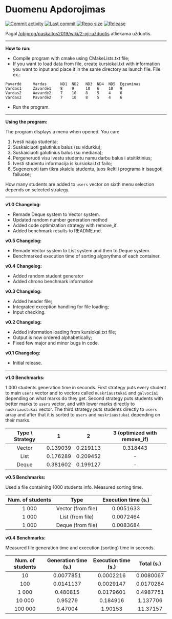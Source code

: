 Duomenu Apdorojimas
===================

[![Commit activity](https://img.shields.io/github/commit-activity/w/nogalosa/DuomenuApdorojimasCPP.svg)](https://github.com/nogalosa/DuomenuApdorojimasCPP/commits/master)
[![Last commit](https://img.shields.io/github/last-commit/nogalosa/DuomenuApdorojimasCPP.svg)](https://github.com/nogalosa/DuomenuApdorojimasCPP/commits/master)
[![Repo size](https://img.shields.io/github/repo-size/nogalosa/DuomenuApdorojimasCPP.svg)](https://github.com/nogalosa/DuomenuApdorojimasCPP/commits/master)
[![Release](https://img.shields.io/github/release/nogalosa/DuomenuApdorojimasCPP.svg)](https://github.com/nogalosa/DuomenuApdorojimasCPP/commits/master)

Pagal [/objprog/paskaitos2019/wiki/2-oji-užduotis](https://github.com/objprog/paskaitos2019/wiki/2-oji-u%C5%BEduotis) atliekama užduotis.

___

__How to run:__
* Compile program with cmake using CMakeLists.txt file;
* If you want to load data from file, create kursiokai.txt with information you want to input and place it in the same directory as launch file. File ex.:
```
Pavardė     Vardas      ND1  ND2   ND3  ND4  ND5  Egzaminas
Vardas1     Zavardė1    8    9     10   6    10   9
Vardas2     Aavardė2    7    10    8    5    4    6
Vardas2     Pavardė2    7    10    8    5    4    6
```
* Run the program.

___

__Using the program:__

The program displays a menu when opened.
You can:
1. Ivesti nauja studenta;
2. Suskaiciuoti galutinius balus (su vidurkiu);
3. Suskaiciuoti galutinius balus (su mediana);
4. Pergeneruoti visu ivestu studentu namu darbu balus i atsitiktinius;
5. Ivesti studentu informacija is kursiokai.txt failo;
6. Sugeneruoti tam tikra skaiciu studentu, juos ikelti i programa ir isaugoti failuose;

How many students are added to `users` vector on sixth menu selection depends on selected strategy.

___

__v1.0 Changelog:__
* Remade Deque system to Vector system.
* Updated random number generation method 
* Added code optimization strategy with remove_if.
* Added benchmark results to README.md.

__v0.5 Changelog:__
* Remade Vector system to List system and then to Deque system.
* Benchmarked execution time of sorting algorythms of each container.

__v0.4 Changelog:__
* Added random student generator
* Added chrono benchmark information

__v0.3 Changelog:__
* Added header file;
* Integrated exception handling for file loading;
* Input checking.

__v0.2 Changelog:__
* Added information loading from kursiokai.txt file;
* Output is now ordered alphabetically;
* Fixed few major and minor bugs in code.

__v0.1 Changelog:__
* Initial release.

___
__v1.0 Benchmarks:__

1 000 students generation time in seconds. First strategy puts every student to main `users` vector and to vectors called `nuskriaustukai` and `galvociai` depending on what marks do they get. Second strategy puts students with better marks to `users` vector, and with lower marks directly to `nuskriaustukai` vector. The third strategy puts students directly to `users` array and after that it is sorted to `users` and `nuskriaustukai` depending on their marks.

| Type \ Strategy | 1 | 2 | 3 (optimized with remove_if) |
| :---: | :---: | :---: | :---: |
| Vector | 0.139039 | 0.219113 | 0.318443 |
| List | 0.176289 | 0.209452 | - |
| Deque | 0.381602 | 0.199127 | - |

__v0.5 Benchmarks:__

Used a file containing 1000 students info. Measured sorting time.

| Num. of students | Type | Execution time (s.) |
| :---: | :---: | :---: |
| 1 000 | Vector (from file) | 0.0051633 |
| 1 000 | List (from file) | 0.0072464 |
| 1 000 | Deque (from file) | 0.0083684 |

__v0.4 Benchmarks:__

Measured file generation time and execution (sorting) time in seconds.

| Num. of students | Generation time (s.) | Execution time (s.) | Total (s.) |
| :---: | :---: | :---: | :---: |
| 10 | 0.0077851 | 0.0002216 | 0.0080067 |
| 100 | 0.0141137 | 0.0029147 | 0.0170284 |
| 1 000 | 0.480815 | 0.0179601 | 0.4987751 |
| 10 000 | 0.95279 | 0.184916 | 1.137706 |
| 100 000 | 9.47004 | 1.90153 | 11.37157 |